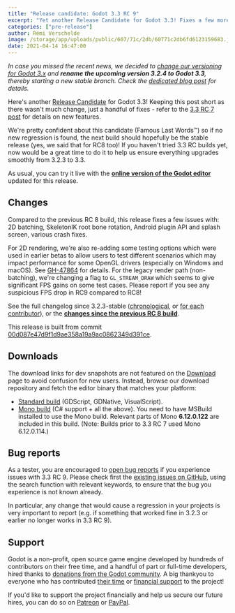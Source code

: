 ```yaml
---
title: "Release candidate: Godot 3.3 RC 9"
excerpt: "Yet another Release Candidate for Godot 3.3! Fixes a few more issues reported against recent RC builds, bringing us to a state that we're happy to release as stable. So that's what the next build should be (Famous Last Words™)!"
categories: ["pre-release"]
author: Rémi Verschelde
image: /storage/app/uploads/public/607/71c/2db/60771c2db6fd6123159683.jpg
date: 2021-04-14 16:47:00
---
```


*In case you missed the recent news, we decided to [change our versioning for Godot 3.x](/article/versioning-change-godot-3x) and **rename the upcoming version 3.2.4 to Godot 3.3**, thereby starting a new stable branch. Check the [dedicated blog post](/article/versioning-change-godot-3x) for details.*

Here's another [Release Candidate](https://en.wikipedia.org/wiki/Software_release_life_cycle#Release_candidate) for Godot 3.3! Keeping this post short as there wasn't much change, just a handful of fixes - refer to the [3.3 RC 7 post](/article/release-candidate-godot-3-3-rc-7) for details on new features.

We're pretty confident about this candidate (Famous Last Words™) so if no new regression is found, the next build should hopefully be the stable release (yes, we said that for RC8 too)! If you haven't tried 3.3 RC builds yet, now would be a great time to do it to help us ensure everything upgrades smoothly from 3.2.3 to 3.3.

As usual, you can try it live with the [**online version of the Godot editor**](https://editor.godotengine.org/3.3.rc9/godot.tools.html) updated for this release.

## Changes

Compared to the previous RC 8 build, this release fixes a few issues with: 2D batching, SkeletonIK root bone rotation, Android plugin API and splash screen, various crash fixes.

For 2D rendering, we're also re-adding some testing options which were used in earlier betas to allow users to test different scenarios which may impact performance for some OpenGL drivers (especially on Windows and macOS). See [GH-47864](https://github.com/godotengine/godot/pull/47864) for details. For the legacy render path (non-batching), we're changing a flag to `GL_STREAM_DRAW` which seems to give significant FPS gains on some test cases. Please report if you see any suspicious FPS drop in RC9 compared to RC8!

See the full changelog since 3.2.3-stable ([chronological](https://downloads.tuxfamily.org/godotengine/3.3/rc9/Godot_v3.3-rc9_changelog_chrono.txt), or [for each contributor](https://downloads.tuxfamily.org/godotengine/3.3/rc9/Godot_v3.3-rc9_changelog_authors.txt)), or the [**changes since the previous RC 8 build**](https://github.com/godotengine/godot/compare/b076150b086a5001b190a9a20a425d1bc842fe21...00d087e47d9f1d9ae358a19a9ac0862349d391ce).

This release is built from commit [00d087e47d9f1d9ae358a19a9ac0862349d391ce](https://github.com/godotengine/godot/commit/00d087e47d9f1d9ae358a19a9ac0862349d391ce).

## Downloads

The download links for dev snapshots are not featured on the [Download](/download) page to avoid confusion for new users. Instead, browse our download repository and fetch the editor binary that matches your platform:

- [Standard build](https://downloads.tuxfamily.org/godotengine/3.3/rc9/) (GDScript, GDNative, VisualScript).
- [Mono build](https://downloads.tuxfamily.org/godotengine/3.3/rc9/mono/) (C# support + all the above). You need to have MSBuild installed to use the Mono build. Relevant parts of Mono **6.12.0.122** are included in this build. (Note: Builds prior to 3.3 RC 7 used Mono 6.12.0.114.)

## Bug reports

As a tester, you are encouraged to [open bug reports](https://github.com/godotengine/godot/issues) if you experience issues with 3.3 RC 9. Please check first the [existing issues on GitHub](https://github.com/godotengine/godot/issues), using the search function with relevant keywords, to ensure that the bug you experience is not known already.

In particular, any change that would cause a regression in your projects is very important to report (e.g. if something that worked fine in 3.2.3 or earlier no longer works in 3.3 RC 9).

## Support

Godot is a non-profit, open source game engine developed by hundreds of contributors on their free time, and a handful of part or full-time developers, hired thanks to [donations from the Godot community](/donate). A big thankyou to everyone who has contributed [their time](https://github.com/godotengine/godot/blob/master/AUTHORS.md) or [financial support](https://github.com/godotengine/godot/blob/master/DONORS.md) to the project!

If you'd like to support the project financially and help us secure our future hires, you can do so on [Patreon](https://www.patreon.com/godotengine) or [PayPal](/donate).